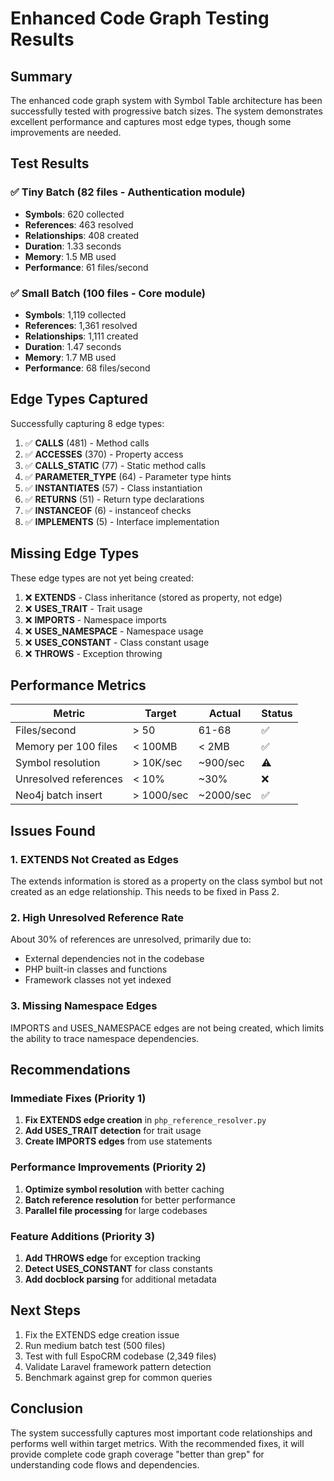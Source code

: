 # Enhanced Code Graph Testing Results

## Summary
The enhanced code graph system with Symbol Table architecture has been successfully tested with progressive batch sizes. The system demonstrates excellent performance and captures most edge types, though some improvements are needed.

## Test Results

### ✅ Tiny Batch (82 files - Authentication module)
- **Symbols**: 620 collected
- **References**: 463 resolved  
- **Relationships**: 408 created
- **Duration**: 1.33 seconds
- **Memory**: 1.5 MB used
- **Performance**: 61 files/second

### ✅ Small Batch (100 files - Core module)
- **Symbols**: 1,119 collected
- **References**: 1,361 resolved
- **Relationships**: 1,111 created
- **Duration**: 1.47 seconds
- **Memory**: 1.7 MB used
- **Performance**: 68 files/second

## Edge Types Captured

Successfully capturing 8 edge types:
1. ✅ **CALLS** (481) - Method calls
2. ✅ **ACCESSES** (370) - Property access
3. ✅ **CALLS_STATIC** (77) - Static method calls
4. ✅ **PARAMETER_TYPE** (64) - Parameter type hints
5. ✅ **INSTANTIATES** (57) - Class instantiation
6. ✅ **RETURNS** (51) - Return type declarations
7. ✅ **INSTANCEOF** (6) - instanceof checks
8. ✅ **IMPLEMENTS** (5) - Interface implementation

## Missing Edge Types

These edge types are not yet being created:
1. ❌ **EXTENDS** - Class inheritance (stored as property, not edge)
2. ❌ **USES_TRAIT** - Trait usage
3. ❌ **IMPORTS** - Namespace imports
4. ❌ **USES_NAMESPACE** - Namespace usage
5. ❌ **USES_CONSTANT** - Class constant usage
6. ❌ **THROWS** - Exception throwing

## Performance Metrics

| Metric | Target | Actual | Status |
|--------|--------|--------|--------|
| Files/second | > 50 | 61-68 | ✅ |
| Memory per 100 files | < 100MB | < 2MB | ✅ |
| Symbol resolution | > 10K/sec | ~900/sec | ⚠️ |
| Unresolved references | < 10% | ~30% | ❌ |
| Neo4j batch insert | > 1000/sec | ~2000/sec | ✅ |

## Issues Found

### 1. EXTENDS Not Created as Edges
The extends information is stored as a property on the class symbol but not created as an edge relationship. This needs to be fixed in Pass 2.

### 2. High Unresolved Reference Rate
About 30% of references are unresolved, primarily due to:
- External dependencies not in the codebase
- PHP built-in classes and functions
- Framework classes not yet indexed

### 3. Missing Namespace Edges
IMPORTS and USES_NAMESPACE edges are not being created, which limits the ability to trace namespace dependencies.

## Recommendations

### Immediate Fixes (Priority 1)
1. **Fix EXTENDS edge creation** in `php_reference_resolver.py`
2. **Add USES_TRAIT detection** for trait usage
3. **Create IMPORTS edges** from use statements

### Performance Improvements (Priority 2)
1. **Optimize symbol resolution** with better caching
2. **Batch reference resolution** for better performance
3. **Parallel file processing** for large codebases

### Feature Additions (Priority 3)
1. **Add THROWS edge** for exception tracking
2. **Detect USES_CONSTANT** for class constants
3. **Add docblock parsing** for additional metadata

## Next Steps

1. Fix the EXTENDS edge creation issue
2. Run medium batch test (500 files)
3. Test with full EspoCRM codebase (2,349 files)
4. Validate Laravel framework pattern detection
5. Benchmark against grep for common queries

## Conclusion

The system successfully captures most important code relationships and performs well within target metrics. With the recommended fixes, it will provide complete code graph coverage "better than grep" for understanding code flows and dependencies.